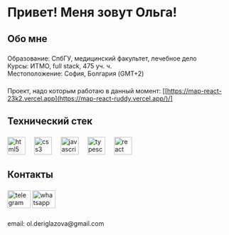 <h1 align="left">Привет! Меня зовут Ольга!</h1>

###

<p align="left"></p>

###

<h2 align="left">Обо мне</h2>

###

<p align="left">Образование: СпбГУ, медицинский факультет, лечебное дело<br>Курсы: ИТМО, full stack, 475 уч. ч.<br>Местоположение: София, Болгария (GMT+2)</p>

###
Проект, надо которым работаю в данный момент: [[https://map-react-23k2.vercel.app](https://map-react-ruddy.vercel.app/)/]

###
<h2 align="left">Технический стек</h2>

###

<div align="left">
  <img src="https://cdn.jsdelivr.net/gh/devicons/devicon/icons/html5/html5-original.svg" height="40" alt="html5 logo"  />
  <img width="12" />
  <img src="https://cdn.jsdelivr.net/gh/devicons/devicon/icons/css3/css3-original.svg" height="40" alt="css3 logo"  />
  <img width="12" />
  <img src="https://cdn.jsdelivr.net/gh/devicons/devicon/icons/javascript/javascript-original.svg" height="40" alt="javascript logo"  />
  <img width="12" />
  <img src="https://cdn.jsdelivr.net/gh/devicons/devicon/icons/typescript/typescript-original.svg" height="40" alt="typescript logo"  />
  <img width="12" />
  <img src="https://cdn.jsdelivr.net/gh/devicons/devicon/icons/react/react-original.svg" height="40" alt="react logo"  />
</div>

###

<h2 align="left">Контакты</h2>

###

<div align="left">
  <img src="https://raw.githubusercontent.com/maurodesouza/profile-readme-generator/master/src/assets/icons/social/telegram/default.svg" width="52" height="40" alt="telegram logo"  />
  <img src="https://raw.githubusercontent.com/maurodesouza/profile-readme-generator/master/src/assets/icons/social/whatsapp/default.svg" width="52" height="40" alt="whatsapp logo"  />
</div>

###

<p align="left">email: ol.deriglazova@gmail.com</p>

###


